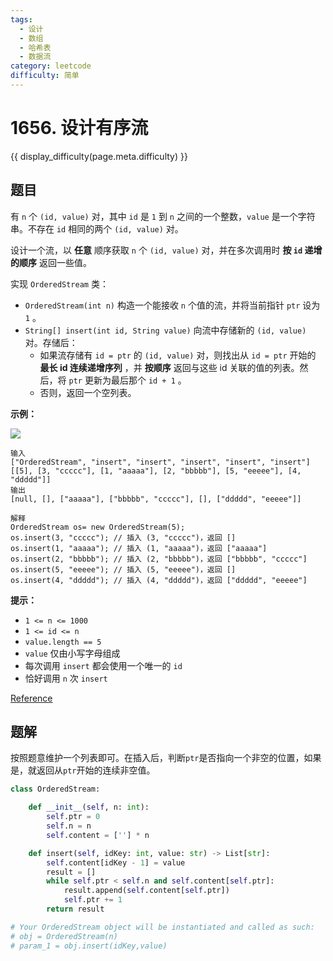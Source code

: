 ```yaml
---
tags:
  - 设计
  - 数组
  - 哈希表
  - 数据流
category: leetcode
difficulty: 简单
---
```


# 1656. 设计有序流

{{ display_difficulty(page.meta.difficulty) }}

## 题目

有 `n` 个 `(id, value)` 对，其中 `id` 是 `1` 到 `n` 之间的一个整数，`value` 是一个字符串。不存在 `id` 相同的两个 `(id, value)` 对。

设计一个流，以 **任意** 顺序获取 `n` 个 `(id, value)` 对，并在多次调用时 **按 `id` 递增的顺序** 返回一些值。

实现 `OrderedStream` 类：

* `OrderedStream(int n)` 构造一个能接收 `n` 个值的流，并将当前指针 `ptr` 设为 `1` 。
* `String[] insert(int id, String value)` 向流中存储新的 `(id, value)` 对。存储后：
    * 如果流存储有 `id = ptr` 的 `(id, value)` 对，则找出从 `id = ptr` 开始的 **最长 id 连续递增序列** ，并 **按顺序** 返回与这些 id 关联的值的列表。然后，将 `ptr` 更新为最后那个 `id + 1` 。
    * 否则，返回一个空列表。

**示例：**

![](https://assets.leetcode-cn.com/aliyun-lc-upload/uploads/2020/11/15/q1.gif)

```
输入
["OrderedStream", "insert", "insert", "insert", "insert", "insert"]
[[5], [3, "ccccc"], [1, "aaaaa"], [2, "bbbbb"], [5, "eeeee"], [4, "ddddd"]]
输出
[null, [], ["aaaaa"], ["bbbbb", "ccccc"], [], ["ddddd", "eeeee"]]

解释
OrderedStream os= new OrderedStream(5);
os.insert(3, "ccccc"); // 插入 (3, "ccccc")，返回 []
os.insert(1, "aaaaa"); // 插入 (1, "aaaaa")，返回 ["aaaaa"]
os.insert(2, "bbbbb"); // 插入 (2, "bbbbb")，返回 ["bbbbb", "ccccc"]
os.insert(5, "eeeee"); // 插入 (5, "eeeee")，返回 []
os.insert(4, "ddddd"); // 插入 (4, "ddddd")，返回 ["ddddd", "eeeee"]
```

**提示：**

* `1 <= n <= 1000`
* `1 <= id <= n`
* `value.length == 5`
* `value` 仅由小写字母组成
* 每次调用 `insert` 都会使用一个唯一的 `id`
* 恰好调用 `n` 次 `insert`

[Reference](https://leetcode.cn/problems/design-an-ordered-stream)

## 题解

按照题意维护一个列表即可。在插入后，判断`ptr`是否指向一个非空的位置，如果是，就返回从`ptr`开始的连续非空值。

```python
class OrderedStream:

    def __init__(self, n: int):
        self.ptr = 0
        self.n = n
        self.content = [''] * n

    def insert(self, idKey: int, value: str) -> List[str]:
        self.content[idKey - 1] = value
        result = []
        while self.ptr < self.n and self.content[self.ptr]:
            result.append(self.content[self.ptr])
            self.ptr += 1
        return result

# Your OrderedStream object will be instantiated and called as such:
# obj = OrderedStream(n)
# param_1 = obj.insert(idKey,value)
```
